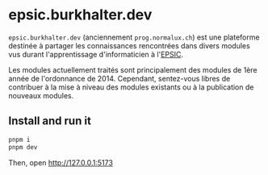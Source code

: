 # epsic.burkhalter.dev

`epsic.burkhalter.dev` (anciennement `prog.normalux.ch`) est une plateforme destinée à partager les connaissances rencontrées dans divers modules vus durant l'apprentissage d'informaticien à l'[EPSIC](https://www.epsic.ch/).

Les modules actuellement traités sont principalement des modules de 1ère année de l'ordonnance de 2014. Cependant, sentez-vous libres de contribuer à la mise à niveau des modules existants ou à la publication de nouveaux modules.

## Install and run it

```bash
pnpm i
pnpm dev
```

Then, open http://127.0.0.1:5173
